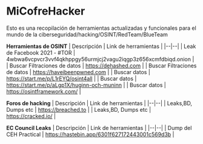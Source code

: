 # MiCofreHacker
Esto es una recopilación de herramientas actualizadas y funcionales para el mundo de la ciberseguridad/hacking/OSINT/RedTeam/BlueTeam

**Herramientas de OSINT**
| Descripción | Link de herramientas |
|--|--|
| Leak de Facebook 2021 - #TOR | 4wbwa6vcpvcr3vvf4qkhppgy56urmjcj2vagu2iqgp3z656xcmfdbiqd.onion |
| Buscar Filtraciones de datos | https://dehashed.com |
| Buscar Filtraciones de datos | https://haveibeenpwned.com |
| Buscar datos | https://start.me/p/L1rEYQ/osint4all |
| Buscar datos | https://start.me/p/aLgp1X/huginn-och-muninn |
| Buscar datos | https://osintframework.com/ |


**Foros de hacking**
| Descripción | Link de herramientas |
|--|--|
| Leaks,BD, Dumps etc | https://breached.to |
| Leaks,BD, Dumps etc | https://cracked.io/ |

**EC Council Leaks**
| Descripción | Link de herramientas |
|--|--|
| Dump del CEH Practical | https://hastebin.app/6301f627172443001c569d3b |

